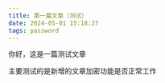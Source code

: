 ```yaml
---
title: 第一篇文章（测试）
date: 2024-05-01 15:18:27
tags: password
---
```


你好，这是一篇测试文章

主要测试的是新增的文章加密功能是否正常工作